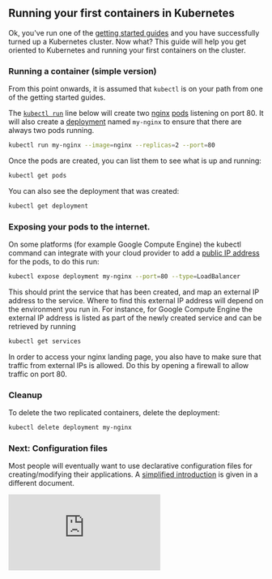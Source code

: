 <!-- BEGIN MUNGE: UNVERSIONED_WARNING -->


<!-- END MUNGE: UNVERSIONED_WARNING -->

## Running your first containers in Kubernetes

Ok, you've run one of the [getting started guides](../docs/getting-started-guides/) and you have
successfully turned up a Kubernetes cluster.  Now what?  This guide will help you get oriented
to Kubernetes and running your first containers on the cluster.

### Running a container (simple version)

From this point onwards, it is assumed that `kubectl` is on your path from one of the getting started guides.

The [`kubectl run`](../docs/user-guide/kubectl/kubectl_run.md) line below will create two [nginx](https://registry.hub.docker.com/_/nginx/) [pods](../docs/user-guide/pods.md) listening on port 80. It will also create a [deployment](../docs/user-guide/deployments.md) named `my-nginx` to ensure that there are always two pods running.

```bash
kubectl run my-nginx --image=nginx --replicas=2 --port=80
```

Once the pods are created, you can list them to see what is up and running:

```bash
kubectl get pods
```

You can also see the deployment that was created:

```bash
kubectl get deployment
```

### Exposing your pods to the internet.

On some platforms (for example Google Compute Engine) the kubectl command can integrate with your cloud provider to add a [public IP address](../docs/user-guide/services.md#publishing-services---service-types) for the pods,
to do this run:

```bash
kubectl expose deployment my-nginx --port=80 --type=LoadBalancer
```

This should print the service that has been created, and map an external IP address to the service. Where to find this external IP address will depend on the environment you run in.  For instance, for Google Compute Engine the external IP address is listed as part of the newly created service and can be retrieved by running

```bash
kubectl get services
```

In order to access your nginx landing page, you also have to make sure that traffic from external IPs is allowed. Do this by opening a firewall to allow traffic on port 80.

### Cleanup

To delete the two replicated containers, delete the deployment:

```bash
kubectl delete deployment my-nginx
```

### Next: Configuration files

Most people will eventually want to use declarative configuration files for creating/modifying their applications.  A [simplified introduction](../docs/user-guide/deploying-applications.md)
is given in a different document.




<!-- BEGIN MUNGE: IS_VERSIONED -->
<!-- TAG IS_VERSIONED -->
<!-- END MUNGE: IS_VERSIONED -->


<!-- BEGIN MUNGE: GENERATED_ANALYTICS -->
[![Analytics](https://kubernetes-site.appspot.com/UA-36037335-10/GitHub/examples/simple-nginx.md?pixel)]()
<!-- END MUNGE: GENERATED_ANALYTICS -->
